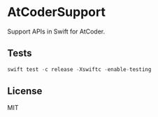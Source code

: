 # AtCoderSupport

Support APIs in Swift for AtCoder.

## Tests

```swift
swift test -c release -Xswiftc -enable-testing
```

## License

MIT
